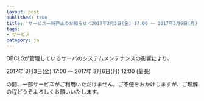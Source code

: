 ```yaml
---
layout: post
published: true
title: 'サービス一時停止のお知らせ＜2017年3月3日(金) 17:00 〜 2017年3月6日(月) 12:00＞'
tags:
- サービス
category: ja
---
```

DBCLSが管理しているサーバのシステムメンテナンスの影響により、
 
2017年 3月3日(金) 17:00 ～ 2017年 3月6日(月) 12:00 (最長)
 
の間、一部サービスがご利用いただけません。ご不便をおかけしますが、ご理解の程どうぞよろしくお願いいたします。